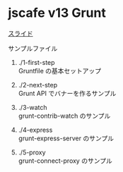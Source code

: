 
# jscafe v13 Grunt


[スライド](jscafe.grunt.pdf)


サンプルファイル


1. ./1-first-step<br>
Gruntfile の基本セットアップ

2. ./2-next-step<br>
Grunt API でバナーを作るサンプル

3. ./3-watch<br>
grunt-contrib-watch のサンプル

4. ./4-express<br>
grunt-express-server のサンプル

5. ./5-proxy<br>
grunt-connect-proxy のサンプル